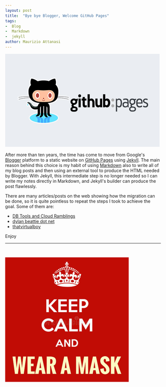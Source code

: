 ```yaml
---
layout: post
title:  "Bye bye Blogger, Welcome GitHub Pages"
tags:
-  Blog
-  Markdown
-  jekyll
author: Maurizio Attanasi
---
```


![GitHub Pages](/assets/images/github_pages_572846.jpg)

After more than ten years, the time has come to move from Google's [Blogger](https://www.blogger.com) platform to a static website on [GitHub Pages](https://pages.github.com) using [Jekyll](https://jekyllrb.com).
The main reason behind this choice is my habit of using [Markdown](https://en.wikipedia.org/wiki/Markdown) also to write all of my blog posts and then using an external tool to produce the HTML needed by Blogger. With Jekyll, this intermediate step is no longer needed so I can write my notes directly in Markdown, and Jekyll's builder can produce the post flawlessly.

There are many articles/posts on the web showing how the migration can be done, so it is quite pointless to repeat the steps I took to achieve the goal. Some of them are:

- [DB Tools and Cloud Ramblings](http://krisrice.io/2017-10-06-migrating-my-blog-from-blogger-to-github-pages-with-jekyll/)
- [dylan beattie dot net](https://dylanbeattie.net/2019/08/14/migrating-from-blogger-to-github-pages.html)
- [thatvirtualboy](https://thatvirtualboy.com/2020/03/09/migrating-blogger-to-github.html)
  
Enjoy

---
<br/>


![Stay Safe Wear a Mask](/assets/images/keep-calm-wear-mask-red-small.jpg)

